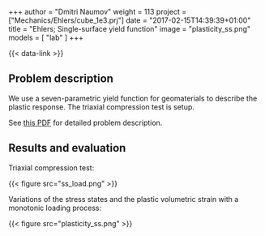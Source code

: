 +++
author = "Dmitri Naumov"
weight = 113
project = ["Mechanics/Ehlers/cube_1e3.prj"]
date = "2017-02-15T14:39:39+01:00"
title = "Ehlers; Single-surface yield function"
image = "plasticity_ss.png"
models = [ "lab" ]
+++

{{< data-link >}}

## Problem description

We use a seven-parametric yield function for geomaterials to describe the plastic response. The triaxial compression test is setup.

See [this PDF](Plasticity.pdf) for detailed problem description.

## Results and evaluation

Triaxial compression test:

{{< figure src="ss_load.png" >}}

Variations of the stress states and the plastic volumetric strain with a monotonic loading process:

{{< figure src="plasticity_ss.png" >}}
